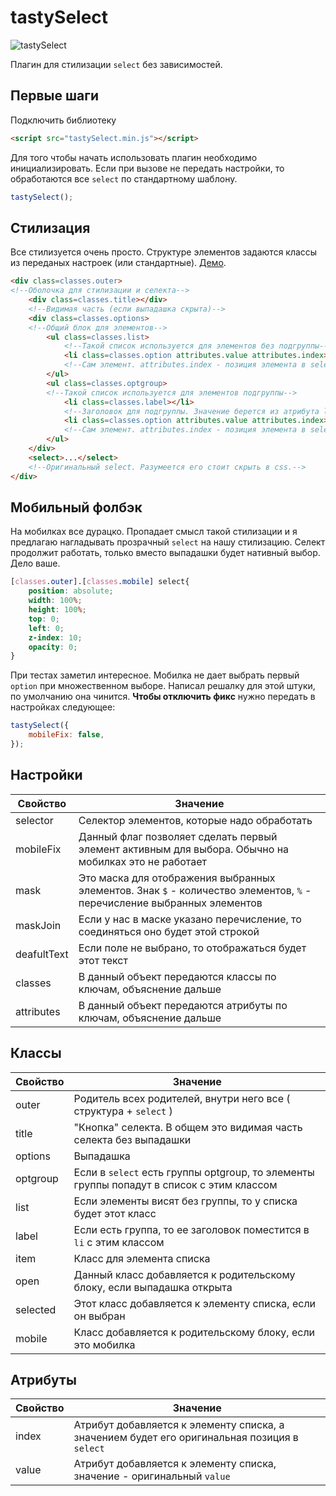 tastySelect
=========
![tastySelect](http://evgenin.ru/github/images/tastySelect.jpg)

Плагин для стилизации `select` без зависимостей.


Первые шаги
----------
Подключить библиотеку
```html
<script src="tastySelect.min.js"></script> 
```
Для того чтобы начать использовать плагин необходимо инициализировать. Если при вызове не передать настройки, то обработаются все `select` по стандартному шаблону.
```javascript
tastySelect();
```

Стилизация
----------
Все стилизуется очень просто. Структуре элементов задаются классы из переданых настроек (или стандартные). [Демо](http://evgenin.ru/tastyselect "Демо").
```html
<div class=classes.outer>
<!--Оболочка для стилизации и селекта-->
	<div class=classes.title></div>
	<!--Видимая часть (если выпадашка скрыта)-->
	<div class=classes.options>
	<!--Общий блок для элементов-->
		<ul class=classes.list>
			<!--Такой список используется для элементов без подгруппы-->
			<li class=classes.option attributes.value attributes.index></li>
			<!--Сам элемент. attributes.index - позиция элемента в select, attributes.value - значение оригинального option-->
		</ul>
		<ul class=classes.optgroup>
		<!--Такой список используется для элементов подгруппы-->
			<li class=classes.label></li>
			<!--Заголовок для подгруппы. Значение берется из атрибута label тега optgroup-->
			<li class=classes.option attributes.value attributes.index></li>
			<!--Сам элемент. attributes.index - позиция элемента в select, attributes.value - значение оригинального option-->
		</ul>
	</div>
	<select>...</select>
	<!--Оригинальный select. Разумеется его стоит скрыть в css.-->
</div>
```
Мобильный фолбэк
----------------
На мобилках все дурацко. Пропадает смысл такой стилизации и я предлагаю нагладывать прозрачный `select` на нашу стилизацию. Селект продолжит работать, только вместо выпадашки будет нативный выбор. Дело ваше.
```css
[classes.outer].[classes.mobile] select{
	position: absolute;
	width: 100%;
	height: 100%;
	top: 0;
	left: 0;
	z-index: 10;
	opacity: 0;
}
```
При тестах заметил интересное. Мобилка не дает выбрать первый `option` при множественном выборе. Написал решалку для этой штуки, по умолчанию она чинится. **Чтобы отключить фикс** нужно передать в настройках следующее:
```js
tastySelect({
    mobileFix: false,
});
```
Настройки
-----------
| Свойство  | Значение  |
|---|---|
| selector  | Селектор элементов, которые надо обработать|
|  mobileFix |  Данный флаг позволяет сделать первый элемент активным для выбора. Обычно на мобилках это не работает |
| mask  | Это маска для отображения выбранных элементов. Знак `$` - количество элементов, `%` - перечисление выбранных элементов  |
| maskJoin  | Если у нас в маске указано перечисление, то соединяться оно будет этой строкой  |
| deafultText  | Если поле не выбрано, то отображаться будет этот текст  |
| classes  | В данный объект передаются классы по ключам, объяснение дальше  |
| attributes  | В данный объект передаются атрибуты по ключам, объяснение дальше  |

Классы
------
|Свойство|Значение|
|---|---|
|outer|Родитель всех родителей, внутри него все ( структура + `select` )|
|title|"Кнопка" селекта. В общем это видимая часть селекта без выпадашки|
|options|Выпадашка|
|optgroup|Если в `select` есть группы optgroup, то элементы группы попадут в список с этим классом|
|list|Если элементы висят без группы, то у списка будет этот класс|
|label|Если есть группа, то ее заголовок поместится в `li` с этим классом|
|item|Класс для элемента списка|
|open|Данный класс добавляется к родительскому блоку, если выпадашка открыта|
|selected|Этот класс добавляется к элементу списка, если он выбран|
|mobile|Класс добавляется к родительскому блоку, если это мобилка|

Атрибуты
--------
|Свойство|Значение|
|---|---|
|index|Атрибут добавляется к элементу списка, а значением будет его оригинальная позиция в `select`|
|value|Атрибут добавляется к элементу списка, значение - оригинальный `value`|